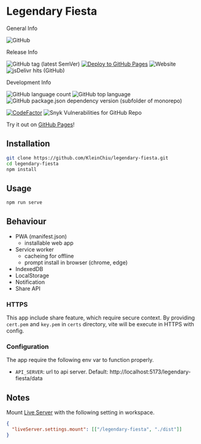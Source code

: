 # Legendary Fiesta

General Info

![GitHub](https://img.shields.io/github/license/KleinChiu/legendary-fiesta)

Release Info

![GitHub tag (latest SemVer)](https://img.shields.io/github/v/tag/KleinChiu/legendary-fiesta?sort=semver)
[![Deploy to GitHub Pages](https://github.com/KleinChiu/legendary-fiesta/actions/workflows/vite-gh-pages.yml/badge.svg?branch=main)](https://github.com/KleinChiu/legendary-fiesta/actions/workflows/vite-gh-pages.yml)
![Website](https://img.shields.io/website?down_color=lightgrey&down_message=offline&up_color=blue&up_message=online&url=https%3A%2F%2Fkleinchiu.github.io%2Flegendary-fiesta%2F)
![jsDelivr hits (GitHub)](https://img.shields.io/jsdelivr/gh/hm/KleinChiu/legendary-fiesta)

Development Info

![GitHub language count](https://img.shields.io/github/languages/count/KleinChiu/legendary-fiesta)
![GitHub top language](https://img.shields.io/github/languages/top/KleinChiu/legendary-fiesta)
![GitHub package.json dependency version (subfolder of monorepo)](https://img.shields.io/github/package-json/dependency-version/KleinChiu/legendary-fiesta/vue)

[![CodeFactor](https://www.codefactor.io/repository/github/kleinchiu/legendary-fiesta/badge)](https://www.codefactor.io/repository/github/kleinchiu/legendary-fiesta)
![Snyk Vulnerabilities for GitHub Repo](https://img.shields.io/snyk/vulnerabilities/github/KleinChiu/legendary-fiesta)

Try it out on [GitHub Pages](https://kleinchiu.github.io/legendary-fiesta/)!

## Installation

```sh
git clone https://github.com/KleinChiu/legendary-fiesta.git
cd legendary-fiesta
npm install
```

## Usage

```sh
npm run serve
```

## Behaviour

- PWA (manifest.json)
  - installable web app
- Service worker
  - cacheing for offline
  - prompt install in browser (chrome, edge)
- IndexedDB
- LocalStorage
- Notification
- Share API

### HTTPS

This app include share feature, which require secure context.
By providing `cert.pem` and `key.pem` in `certs` directory, vite will be execute in HTTPS with config.

### Configuration

The app require the following env var to function properly.

- `API_SERVER`: url to api server. Default: http://localhost:5173/legendary-fiesta/data

## Notes

Mount [Live Server](https://marketplace.visualstudio.com/items?itemName=ritwickdey.LiveServer) with the following setting in workspace.

```json
{
  "liveServer.settings.mount": [["/legendary-fiesta", "./dist"]]
}
```
